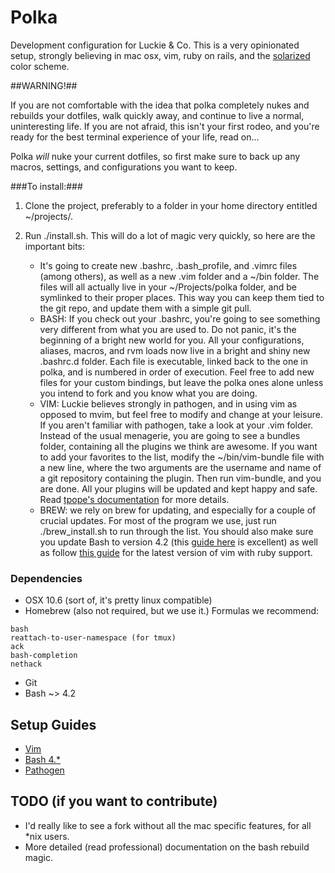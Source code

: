 # Polka

Development configuration for Luckie & Co. This is a very opinionated setup, strongly believing in mac osx, vim, ruby on rails, and the [solarized](http://ethanschoonover.com/solarized) color scheme.

##WARNING!##

If you are not comfortable with the idea that polka completely nukes and rebuilds your dotfiles, walk quickly away, and continue to live a normal, uninteresting life. If you are not afraid, this isn't your first rodeo, and you're ready for the best terminal experience of your life, read on…

Polka *will* nuke your current dotfiles, so first make sure to back up any macros, settings, and configurations you want to keep.

###To install:###

1. Clone the project, preferably to a folder in your home directory entitled ~/projects/.

2. Run ./install.sh. This will do a lot of magic very quickly, so here are the important bits:
    - It's going to create new .bashrc, .bash_profile, and .vimrc files (among others), as well as a new .vim folder and a ~/bin folder. The files will all actually live in your ~/Projects/polka folder, and be symlinked to their proper places. This way you can keep them tied to the git repo, and update them with a simple git pull.
    - BASH: If you check out your .bashrc, you're going to see something very different from what you are used to. Do not panic, it's the beginning of a bright new world for you. All your configurations, aliases, macros, and rvm loads now live in a bright and shiny new .bashrc.d folder. Each file is executable, linked back to the one in polka, and is numbered in order of execution. Feel free to add new files for your custom bindings, but leave the polka ones alone unless you intend to fork and you know what you are doing.
    - VIM: Luckie believes strongly in pathogen, and in using vim as opposed to mvim, but feel free to modify and change at your leisure. If you aren't familiar with pathogen, take a look at your .vim folder. Instead of the usual menagerie, you are going to see a bundles folder, containing all the plugins we think are awesome. If you want to add your favorites to the list, modify the ~/bin/vim-bundle file with a new line, where the two arguments are the username and name of a git repository containing the plugin. Then run vim-bundle, and you are done. All your plugins will be updated and kept happy and safe. Read [tpope's documentation](https://github.com/tpope/vim-pathogen) for more details.
    - BREW: we rely on brew for updating, and especially for a couple of crucial updates. For most of the program we use, just run ./brew_install.sh to run through the list. You should also make sure you update Bash to version 4.2 (this [guide here](http://od-eon.com/blogs/stefan/upgrading-bash-os-x/) is excellent) as well as follow [this guide](http://blog.jerodsanto.net/2011/08/brew-install-vim/) for the latest version of vim with ruby support.

### Dependencies

* OSX 10.6 (sort of, it's pretty linux compatible)
* Homebrew (also not required, but we use it.)
  Formulas we recommend:
```
bash
reattach-to-user-namespace (for tmux)
ack
bash-completion
nethack
```
* Git
* Bash ~> 4.2

## Setup Guides

* [Vim](http://blog.jerodsanto.net/2011/08/brew-install-vim/)
* [Bash 4.*](http://od-eon.com/blogs/stefan/upgrading-bash-os-x/)
* [Pathogen](https://github.com/tpope/vim-pathogen)

## TODO (if you want to contribute)
* I'd really like to see a fork without all the mac specific features, for all *nix users.
* More detailed (read professional) documentation on the bash rebuild magic.
